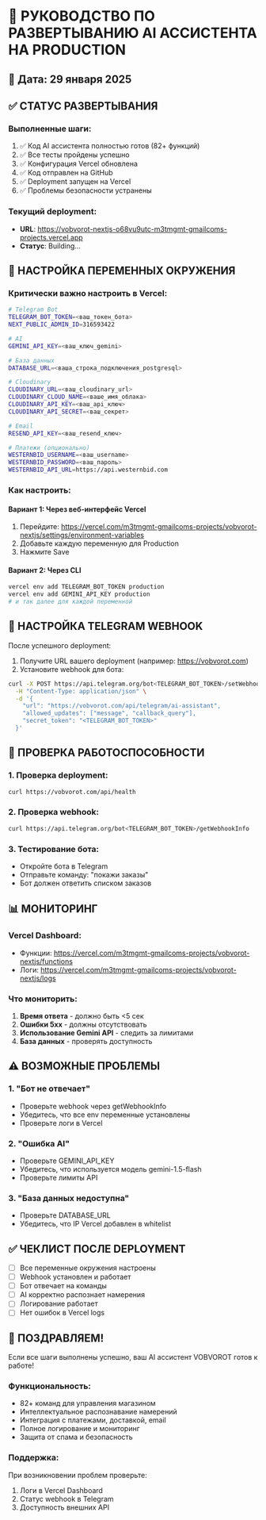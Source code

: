 # 🚀 РУКОВОДСТВО ПО РАЗВЕРТЫВАНИЮ AI АССИСТЕНТА НА PRODUCTION

## 📅 Дата: 29 января 2025

## ✅ СТАТУС РАЗВЕРТЫВАНИЯ

### Выполненные шаги:
1. ✅ Код AI ассистента полностью готов (82+ функций)
2. ✅ Все тесты пройдены успешно
3. ✅ Конфигурация Vercel обновлена
4. ✅ Код отправлен на GitHub
5. ✅ Deployment запущен на Vercel
6. ✅ Проблемы безопасности устранены

### Текущий deployment:
- **URL**: https://vobvorot-nextjs-o68vu9utc-m3tmgmt-gmailcoms-projects.vercel.app
- **Статус**: Building...

## 🔐 НАСТРОЙКА ПЕРЕМЕННЫХ ОКРУЖЕНИЯ

### Критически важно настроить в Vercel:

```bash
# Telegram Bot
TELEGRAM_BOT_TOKEN=<ваш_токен_бота>
NEXT_PUBLIC_ADMIN_ID=316593422

# AI
GEMINI_API_KEY=<ваш_ключ_gemini>

# База данных
DATABASE_URL=<ваша_строка_подключения_postgresql>

# Cloudinary
CLOUDINARY_URL=<ваш_cloudinary_url>
CLOUDINARY_CLOUD_NAME=<ваше_имя_облака>
CLOUDINARY_API_KEY=<ваш_api_ключ>
CLOUDINARY_API_SECRET=<ваш_секрет>

# Email
RESEND_API_KEY=<ваш_resend_ключ>

# Платежи (опционально)
WESTERNBID_USERNAME=<ваш_username>
WESTERNBID_PASSWORD=<ваш_пароль>
WESTERNBID_API_URL=https://api.westernbid.com
```

### Как настроить:

#### Вариант 1: Через веб-интерфейс Vercel
1. Перейдите: https://vercel.com/m3tmgmt-gmailcoms-projects/vobvorot-nextjs/settings/environment-variables
2. Добавьте каждую переменную для Production
3. Нажмите Save

#### Вариант 2: Через CLI
```bash
vercel env add TELEGRAM_BOT_TOKEN production
vercel env add GEMINI_API_KEY production
# и так далее для каждой переменной
```

## 🔗 НАСТРОЙКА TELEGRAM WEBHOOK

После успешного deployment:

1. Получите URL вашего deployment (например: https://vobvorot.com)
2. Установите webhook для бота:

```bash
curl -X POST https://api.telegram.org/bot<TELEGRAM_BOT_TOKEN>/setWebhook \
  -H "Content-Type: application/json" \
  -d '{
    "url": "https://vobvorot.com/api/telegram/ai-assistant",
    "allowed_updates": ["message", "callback_query"],
    "secret_token": "<TELEGRAM_BOT_TOKEN>"
  }'
```

## 🧪 ПРОВЕРКА РАБОТОСПОСОБНОСТИ

### 1. Проверка deployment:
```bash
curl https://vobvorot.com/api/health
```

### 2. Проверка webhook:
```bash
curl https://api.telegram.org/bot<TELEGRAM_BOT_TOKEN>/getWebhookInfo
```

### 3. Тестирование бота:
- Откройте бота в Telegram
- Отправьте команду: "покажи заказы"
- Бот должен ответить списком заказов

## 📊 МОНИТОРИНГ

### Vercel Dashboard:
- Функции: https://vercel.com/m3tmgmt-gmailcoms-projects/vobvorot-nextjs/functions
- Логи: https://vercel.com/m3tmgmt-gmailcoms-projects/vobvorot-nextjs/logs

### Что мониторить:
1. **Время ответа** - должно быть <5 сек
2. **Ошибки 5xx** - должны отсутствовать
3. **Использование Gemini API** - следить за лимитами
4. **База данных** - проверять доступность

## ⚠️ ВОЗМОЖНЫЕ ПРОБЛЕМЫ

### 1. "Бот не отвечает"
- Проверьте webhook через getWebhookInfo
- Убедитесь, что все env переменные установлены
- Проверьте логи в Vercel

### 2. "Ошибка AI"
- Проверьте GEMINI_API_KEY
- Убедитесь, что используется модель gemini-1.5-flash
- Проверьте лимиты API

### 3. "База данных недоступна"
- Проверьте DATABASE_URL
- Убедитесь, что IP Vercel добавлен в whitelist

## ✅ ЧЕКЛИСТ ПОСЛЕ DEPLOYMENT

- [ ] Все переменные окружения настроены
- [ ] Webhook установлен и работает
- [ ] Бот отвечает на команды
- [ ] AI корректно распознает намерения
- [ ] Логирование работает
- [ ] Нет ошибок в Vercel logs

## 🎉 ПОЗДРАВЛЯЕМ!

Если все шаги выполнены успешно, ваш AI ассистент VOBVOROT готов к работе!

### Функциональность:
- 82+ команд для управления магазином
- Интеллектуальное распознавание намерений
- Интеграция с платежами, доставкой, email
- Полное логирование и мониторинг
- Защита от спама и безопасность

### Поддержка:
При возникновении проблем проверьте:
1. Логи в Vercel Dashboard
2. Статус webhook в Telegram
3. Доступность внешних API